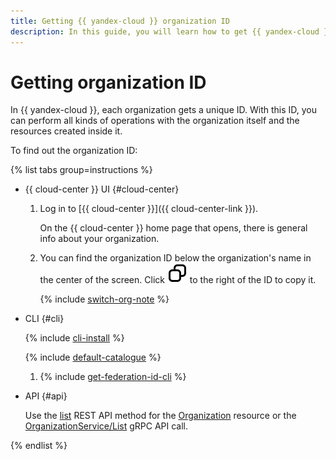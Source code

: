 ```yaml
---
title: Getting {{ yandex-cloud }} organization ID
description: In this guide, you will learn how to get {{ yandex-cloud }} organization ID.
---
```


# Getting organization ID

In {{ yandex-cloud }}, each organization gets a unique ID. With this ID, you can perform all kinds of operations with the organization itself and the resources created inside it.

To find out the organization ID:

{% list tabs group=instructions %}

- {{ cloud-center }} UI {#cloud-center}

  1. Log in to [{{ cloud-center }}]({{ cloud-center-link }}).

     On the {{ cloud-center }} home page that opens, there is general info about your organization. 

  1. You can find the organization ID below the organization's name in the center of the screen. Click ![copy](../../_assets/console-icons/copy.svg) to the right of the ID to copy it.

     {% include [switch-org-note](../../_includes/organization/switch-org-note.md) %}

- CLI {#cli}

  {% include [cli-install](../../_includes/cli-install.md) %}

  {% include [default-catalogue](../../_includes/default-catalogue.md) %}

  1. {% include [get-federation-id-cli](../../_includes/organization/get-federation-id-cli.md) %}

- API {#api}

  Use the [list](../../organization/api-ref/Organization/list.md) REST API method for the [Organization](../../organization/api-ref/Organization/index.md) resource or the [OrganizationService/List](../../organization/api-ref/grpc/Organization/list.md) gRPC API call.

{% endlist %}